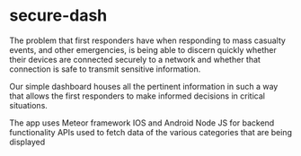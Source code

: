 # secure-dash

The problem that first responders have when responding to mass casualty events, and other emergencies, is being able to discern quickly whether their devices are connected 
securely to a network and whether that connection is safe to transmit sensitive information.

 Our simple dashboard  houses all the pertinent information in such a way that allows the first responders to make informed decisions in critical situations.
 
The app uses
Meteor framework
IOS and Android
Node JS for backend functionality
APIs used to fetch data of the various categories that are being displayed
